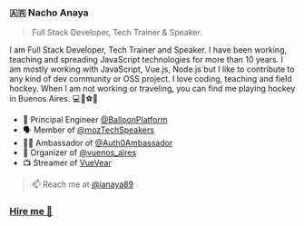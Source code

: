 ### 🇦🇷 Nacho Anaya

> Full Stack Developer, Tech Trainer & Speaker. 


I am Full Stack Developer, Tech Trainer and Speaker. I have been working, teaching and spreading JavaScript technologies for more than 10 years.
I am mostly working with JavaScript, Vue.js, Node.js but I like to contribute to any kind of dev community or OSS project. I love coding, teaching and field hockey. When I am not working or traveling, you can find me playing hockey in Buenos Aires. 💻🏑⚽️🧡


- 🎈 Principal Engineer [@BalloonPlatform](https://getballoon.com/)
- 🗣 Member of [@mozTechSpeakers](https://twitter.com/moztechspeakers)
- 👨‍🚀 Ambassador of [@Auth0Ambassador](https://auth0.com/ambassador-program)
- 🖖 Organizer of [@vuenos_aires](http://vuenosair.es/)
- 📺 Streamer of [VueVear](https://www.twitch.tv/ianaya89)


> 📫 Reach me at [@ianaya89](https://twitter.com/ianaya89) 


### [Hire me 🚀](https://ianaya89.dev)
